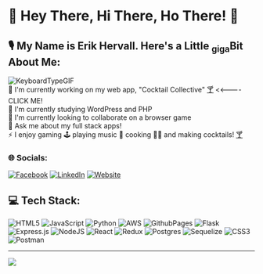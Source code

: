 # 👋 Hey There, Hi There, Ho There! 👋 

## 🎙️ My Name is Erik Hervall.  Here's a Little <sub>giga</sub>Bit About Me:
![KeyboardTypeGIF](https://github.com/ErikHervall11/ErikHervall11/assets/155591977/1eb2b6cb-fe42-4602-8f6e-66df0ef1c7f8)<br>
🔭 I'm currently working on my web app, "Cocktail Collective" [🍸](https://cocktailssearch.onrender.com/) <<---- CLICK ME!<br>🌱 I'm currently studying WordPress and PHP<br>👯 I'm currently looking to collaborate on a browser game<br>💬 Ask me about my full stack apps!<br>⚡ I enjoy gaming 🕹️ playing music 🎸 cooking 🧑‍🍳 and making cocktails! [🍸](https://cocktailssearch.onrender.com/)

### 🌐 Socials:
[![Facebook](https://img.shields.io/badge/Facebook-%231877F2.svg?logo=Facebook&logoColor=white)](https://facebook.com/erik.hervall) [![LinkedIn](https://img.shields.io/badge/LinkedIn-%230077B5.svg?logo=linkedin&logoColor=white)](https://linkedin.com/in/https://www.linkedin.com/in/erikhervall/) [![Website](https://img.shields.io/badge/ErikHervall.com-darkgreen?logo=google-chrome&logoColor=white)](erikhervall.com)

## 💻 Tech Stack:
![HTML5](https://img.shields.io/badge/html5-%23E34F26.svg?style=for-the-badge&logo=html5&logoColor=white) ![JavaScript](https://img.shields.io/badge/javascript-%23323330.svg?style=for-the-badge&logo=javascript&logoColor=%23F7DF1E) ![Python](https://img.shields.io/badge/python-3670A0?style=for-the-badge&logo=python&logoColor=ffdd54) ![AWS](https://img.shields.io/badge/AWS-%23FF9900.svg?style=for-the-badge&logo=amazon-aws&logoColor=white) ![GithubPages](https://img.shields.io/badge/github%20pages-121013?style=for-the-badge&logo=github&logoColor=white) ![Flask](https://img.shields.io/badge/flask-%23000.svg?style=for-the-badge&logo=flask&logoColor=white) ![Express.js](https://img.shields.io/badge/express.js-%23404d59.svg?style=for-the-badge&logo=express&logoColor=%2361DAFB) ![NodeJS](https://img.shields.io/badge/node.js-6DA55F?style=for-the-badge&logo=node.js&logoColor=white) ![React](https://img.shields.io/badge/react-%2320232a.svg?style=for-the-badge&logo=react&logoColor=%2361DAFB) ![Redux](https://img.shields.io/badge/redux-%23593d88.svg?style=for-the-badge&logo=redux&logoColor=white) ![Postgres](https://img.shields.io/badge/postgres-%23316192.svg?style=for-the-badge&logo=postgresql&logoColor=white) ![Sequelize](https://img.shields.io/badge/Sequelize-52B0E7?style=for-the-badge&logo=Sequelize&logoColor=white) ![CSS3](https://img.shields.io/badge/css3-%231572B6.svg?style=for-the-badge&logo=css3&logoColor=white) ![Postman](https://img.shields.io/badge/Postman-FF6C37?style=for-the-badge&logo=postman&logoColor=white)

---

[![](https://visitcount.itsvg.in/api?id=ErikHervall11&icon=2&color=3)](https://visitcount.itsvg.in)

<!-- Proudly created with GPRM ( https://gprm.itsvg.in ) -->

